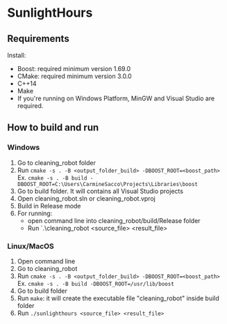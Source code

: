 # SunlightHours

## Requirements
Install:
* Boost: required minimum version 1.69.0
* CMake: required minimum version 3.0.0
* C++14
* Make
* If you're running on Windows Platform, MinGW  and Visual Studio are required.

## How to build and run

### Windows 
1. Go to cleaning_robot folder
2. Run `cmake -s . -B <output_folder_build> -DBOOST_ROOT=<boost_path>` Ex. `cmake -s . -B build -DBOOST_ROOT=C:\Users\CarmineSacco\Projects\Libraries\boost ` 
3. Go to build folder. It will contains all Visual Studio projects 
4. Open cleaning_robot.sln or cleaning_robot.vproj
5. Build in Release mode
6. For running:
   * open command line into cleaning_robot/build/Release folder 
   * Run `.\cleaning_robot <source_file> <result_file>

### Linux/MacOS
1. Open command line
2. Go to cleaning_robot
3. Run `cmake -s . -B <output_folder_build> -DBOOST_ROOT=<boost_path>` Ex. `cmake -s . -B build -DBOOST_ROOT=/usr/lib/boost `
4. Go to build folder
5. Run `make`: it will create the executable file "cleaning_robot" inside build folder
6. Run `./sunlighthours <source_file> <result_file>`
